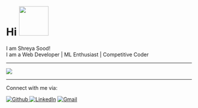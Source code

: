 # Hi <img src="https://user-images.githubusercontent.com/58930225/89118373-e6413b00-d4c2-11ea-8cbc-8ca7ac9abb1d.gif" width="80px">
I am Shreya Sood!<br/> 
I am a Web Developer | ML Enthusiast | Competitive Coder<br/> 




---

<img src = "https://github-readme-stats.vercel.app/api/top-langs/?username=Shreya-124&theme=tokyonight">

---

Connect with me via:

<a href="https://github.com/Shreya-124" target="_blank"><img alt="Github" src="https://img.shields.io/badge/GitHub-%2312100E.svg?&style=for-the-badge&logo=Github&logoColor=white" /></a><a href="https://www.linkedin.com/in/shreya-s-08a22819b" target="_blank"> <img alt="LinkedIn" src="https://img.shields.io/badge/linkedin-%230077B5.svg?&style=for-the-badge&logo=linkedin&logoColor=white" /></a> [![Gmail](https://img.shields.io/badge/-GMAIL-D14836?style=for-the-badge&logo=gmail&logoColor=white)](mailto:soodshreya702@gmail.com)
